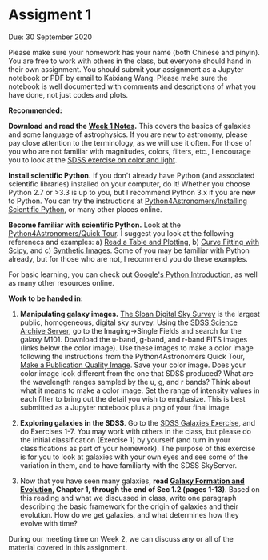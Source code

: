 # Assigment 1

Due: 30 September 2020

Please make sure your homework has your name (both Chinese and pinyin). You are free to work with others in the class, but everyone should hand in their own assignment. You should submit your assignment as a Jupyter notebook or PDF by email to Kaixiang Wang. Please make sure the notebook is well documented with comments and descriptions of what you have done, not just codes and plots.

**Recommended:**

**Download and read the [Week 1 Notes](http://kiaa.pku.edu.cn/~peng/teaching/galaxies19/Lecture01-2020.pdf).** This covers the basics of galaxies and some language of astrophysics. If you are new to astronomy, please pay close attention to the terminology, as we will use it often. For those of you who are not familiar with magnitudes, colors, filters, etc., I encourage you to look at the [SDSS exercise on color and light](http://skyserver.sdss.org/dr12/en/proj/advanced/color/colorhome.aspx).

 **Install scientific Python.** If you don't already have Python (and associated scientific libraries) installed on your computer, do it! Whether you choose Python 2.7 or >3.3 is up to you, but I recommend Python 3.x if you are new to Python.
You can try the instructions at [Python4Astronomers/Installing Scientific Python](https://python4astronomers.github.io/installation/python_install.html), or many other places online.

**Become familiar with scientific Python.** Look at the [Python4Astronomers/Quick Tour](https://python4astronomers.github.io/intro/quick-tour.html). I suggest you look at the following referenecs and examples: a) [Read a Table and Plotting](https://python4astronomers.github.io/intro/quick-tour.html#reading-a-table-and-plotting), b) [Curve Fitting with Scipy](https://python4astronomers.github.io/intro/quick-tour.html#curve-fitting-with-scipy), and c) [Synthetic Images](https://python4astronomers.github.io/intro/quick-tour.html#synthetic-images). Some of you may be familiar with Python already, but for those who are not, I recommend you do these examples.

For basic learning, you can check out [Google's Python Introduction](https://developers.google.com/edu/python/introduction), as well as many other resources online.

**Work to be handed in:**

1) **Manipulating galaxy images.** [The Sloan Digital Sky Survey](http://www.sdss3.org) is the largest public, homogeneous, digital sky survey. Using the [SDSS Science Archive Server](http://dr12.sdss3.org/), go to the Imaging->Single Fields and search for the galaxy M101. Download the u-band, g-band, and r-band FITS images (links below the color image). Use these images to make a color image following the instructions from the Python4Astronomers Quick Tour, [Make a Publication Quality Image](https://python4astronomers.github.io/intro/quick-tour.html#making-a-publication-quality-image). Save your color image. Does your color image look different from the one that SDSS produced? What are the wavelength ranges sampled by the u, g, and r bands? Think about what it means to make a color image. Set the range of intensity values in each filter to bring out the detail you wish to emphasize. This is best submitted as a Jupyter notebook plus a png of your final image.

2) **Exploring galaxies in the SDSS**. Go to the [SDSS Galaxies Exercise](http://skyserver.sdss.org/dr12/en/proj/advanced/galaxies/galaxieshome.aspx), and do Exercises 1-7. You may work with others in the class, but please do the initial classification (Exercise 1) by yourself (and turn in your classifications as part of your homework). The purpose of this exercise is for you to look at galaxies with your own eyes and see some of the variation in them, and to have familiarty with the SDSS SkyServer.

3) Now that you have seen many galaxies, **read [Galaxy Formation and Evolution](http://www.amazon.com/Galaxy-Formation-Evolution-Houjun-Mo/dp/0521857937), Chapter 1, through the end of Sec 1.2 (pages 1-13)**. Based on this reading and what we discussed in class, write one paragraph describing the basic framework for the origin of galaxies and their evolution. How do we get galaxies, and what determines how they evolve with time?

During our meeting time on Week 2, we can discuss any or all of the material covered in this assignment.

